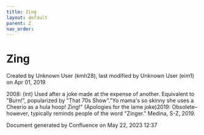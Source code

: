 ```yaml
---
title: Zing
layout: default
parent: Z
nav_order:
---
```


# Zing

Created by  Unknown User (kmh28), last modified by  Unknown User (eim1) on Apr 01, 2019

2008: (int) Used after a joke made at the expense of another. Equivalent to &quot;Burn!&quot;, popularized by &quot;That 70s Show&quot;.&quot;Yo mama's so skinny she uses a Cheerio as a hula hoop! Zing!&quot; (Apologies for the lame joke)2019: Obsolete–however, typically reminds people of the word &quot;Zinger.&quot; Medina, S-Z, 2019.

Document generated by Confluence on May 22, 2023 12:37


